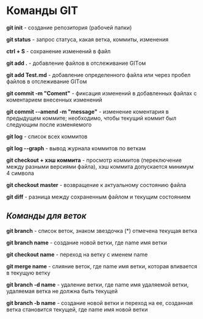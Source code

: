 # Команды GIT

**git init** - создание репозитория (рабочей папки)

**git status** - запрос статуса, какая ветка, коммиты, изменения

**ctrl + S** - сохранение изменений в файл

**git add .** - добавление файлов в отслеживание GITом

**git add Test.md** - добавление определенного файла или через пробел файлов в отслеживание GITом

**git commit -m "Coment"** - фиксация изменений в добавленных файлах с коментарием внесенных изменений

**git commit --amend -m "message"** - изменение коментария в предыдущем коммите; необходимо, чтобы текущий коммит был следующим после изменяемого

**git log** - список всех коммитов

**git log --graph** - вывод журнала коммитов по веткам

**git checkout + хэш коммита** - просмотр коммитов (переключение между разными версиями файла), хэш коммита допускается минимум 4 символа

**git checkout master** - возвращение к актуальному состоянию файла

**git diff** - разница между сохраненным файлом и текущим состоянием

## *Команды для веток*

**git branch** - список веток, знаком звездочка (*) отмечена текущая ветка

**git branch name** - создание новой ветки, где name имя ветки

**git checkout name** - переход на ветку с именем name

**git merge name** - слияние веток, где name имя ветки, которая вливается в текущую ветку

**git branch -d name** - удаление ветки, где name имя удаляемой ветки, удаляемая ветка не должна быть текущей

**git branch -b name** - создание новой ветки и переход на ее, созданная ветка становится текущей, где name имя новой ветки